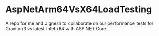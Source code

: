 # AspNetArm64VsX64LoadTesting
A repo for me and Jignesh to collaborate on our performance tests for Graviton3 vs latest Intel x64 with ASP.NET Core.
